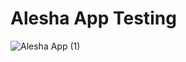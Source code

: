 # Alesha App Testing





![Alesha App (1)](https://user-images.githubusercontent.com/50512682/209909056-edd74eaa-b1db-46a4-bb70-3b4784330e45.png)
